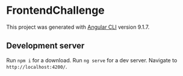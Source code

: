 # FrontendChallenge

This project was generated with [Angular CLI](https://github.com/angular/angular-cli) version 9.1.7.

## Development server

Run `npm i` for a download. Run `ng serve` for a dev server. Navigate to `http://localhost:4200/`.
